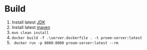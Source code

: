 # Build
1. Install latest [JDK](https://jdk.java.net/22/)
2. Install latest [maven](https://maven.apache.org/download.cgi)
3. `mvn clean install`
4. `docker build -f .\server.dockerfile . -t proom-server:latest`
5. ` docker run -p 8080:8080 proom-server:latest --rm`